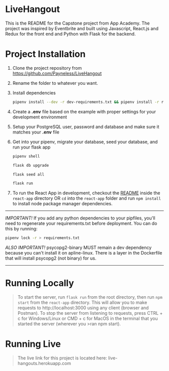 # LiveHangout

This is the README for the Capstone project from App Academy.
The project was inspired by Eventbrite and built using Javascript,
React.js and Redux for the front end and Python with Flask for the backend.

# Project Installation

1. Clone the project repository from https://github.com/Payneless/LiveHangout

2. Rename the folder to whatever you want.

3. Install dependencies

   ```bash
   pipenv install --dev -r dev-requirements.txt && pipenv install -r requirements.txt
   ```

4. Create a **.env** file based on the example with proper settings for your
   development environment
5. Setup your PostgreSQL user, password and database and make sure it matches your **.env** file

6. Get into your pipenv, migrate your database, seed your database, and run your flask app

   ```bash
   pipenv shell
   ```

   ```bash
   flask db upgrade
   ```

   ```bash
   flask seed all
   ```

   ```bash
   flask run
   ```

7. To run the React App in development, checkout the [README](./react-app/README.md) inside the `react-app` directory OR `cd` into the `react-app` folder and run `npm install` to install node package manager dependencies.

---

_IMPORTANT!_
If you add any python dependencies to your pipfiles, you'll need to regenerate your requirements.txt before deployment.
You can do this by running:

```bash
pipenv lock -r > requirements.txt
```

_ALSO IMPORTANT!_
psycopg2-binary MUST remain a dev dependency because you can't install it on apline-linux.
There is a layer in the Dockerfile that will install psycopg2 (not binary) for us.

---

# Running Locally

> To start the server, run `flask run` from the root directory, then run `npm start` from the `react-app` directory. This will allow you to make requests to http://localhost:3000 using any client (browser and Postman).
> To stop the server from listening to requests, press CTRL + c for Windows/Linux or CMD + c for MacOS in the terminal that you started the server (wherever you >ran npm start).

# Running Live

> The live link for this project is located here: live-hangouts.herokuapp.com
